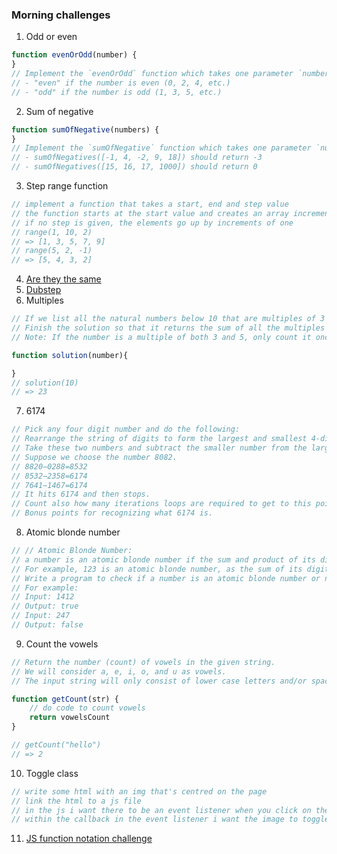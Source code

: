 ### Morning challenges

1. Odd or even
```js
function evenOrOdd(number) {
}
// Implement the `evenOrOdd` function which takes one parameter `number` (of type `Number`) and returns a `String`:
// - "even" if the number is even (0, 2, 4, etc.)
// - "odd" if the number is odd (1, 3, 5, etc.)
```
2. Sum of negative
```js
function sumOfNegative(numbers) {
}
// Implement the `sumOfNegative` function which takes one parameter `numbers` (of type `Array`) and returns a `Number`: the sum of negative numbers in the array. For example:
// - sumOfNegatives([-1, 4, -2, 9, 18]) should return -3
// - sumOfNegatives([15, 16, 17, 1000]) should return 0
```
3. Step range function
```js
// implement a function that takes a start, end and step value
// the function starts at the start value and creates an array incrementing or decreasing depending on the step number
// if no step is given, the elements go up by increments of one
// range(1, 10, 2)
// => [1, 3, 5, 7, 9]
// range(5, 2, -1)
// => [5, 4, 3, 2]
``` 
4. [Are they the same](https://www.codewars.com/kata/are-they-the-same/javascript)
5. [Dubstep](https://www.codewars.com/kata/551dc350bf4e526099000ae5)
6. Multiples
```js
// If we list all the natural numbers below 10 that are multiples of 3 or 5, we get 3, 5, 6 and 9. The sum of these multiples is 23.
// Finish the solution so that it returns the sum of all the multiples of 3 or 5 below the number passed in.
// Note: If the number is a multiple of both 3 and 5, only count it once.

function solution(number){

}
// solution(10)
// => 23
```
7. 6174
```js
// Pick any four digit number and do the following:
// Rearrange the string of digits to form the largest and smallest 4-digit numbers possible.
// Take these two numbers and subtract the smaller number from the larger. 
// Suppose we choose the number 8082.
// 8820−0288=8532
// 8532−2358=6174
// 7641−1467=6174 
// It hits 6174 and then stops.
// Count also how many iterations loops are required to get to this point.
// Bonus points for recognizing what 6174 is.
```
8. Atomic blonde number 
```js
// // Atomic Blonde Number:
// a number is an atomic blonde number if the sum and product of its digits are equal.
// For example, 123 is an atomic blonde number, as the sum of its digits (1+2+3) is 6, which is equal to the product of its digits (1*2*3).
// Write a program to check if a number is an atomic blonde number or not. 
// For example:
// Input: 1412
// Output: true
// Input: 247
// Output: false
```
9. Count the vowels
```js
// Return the number (count) of vowels in the given string.
// We will consider a, e, i, o, and u as vowels.
// The input string will only consist of lower case letters and/or spaces.

function getCount(str) {
    // do code to count vowels
    return vowelsCount
}

// getCount("hello")
// => 2
```
10. Toggle class
```js
// write some html with an img that's centred on the page
// link the html to a js file
// in the js i want there to be an event listener when you click on the image
// within the callback in the event listener i want the image to toggle between a class that makes the image round (and then click again and it's back to the original rectangle)
```
11. [JS function notation challenge](https://gist.github.com/harrisonmalone/dd0db73c27b81aaf0cb8a0aedd09353f)
